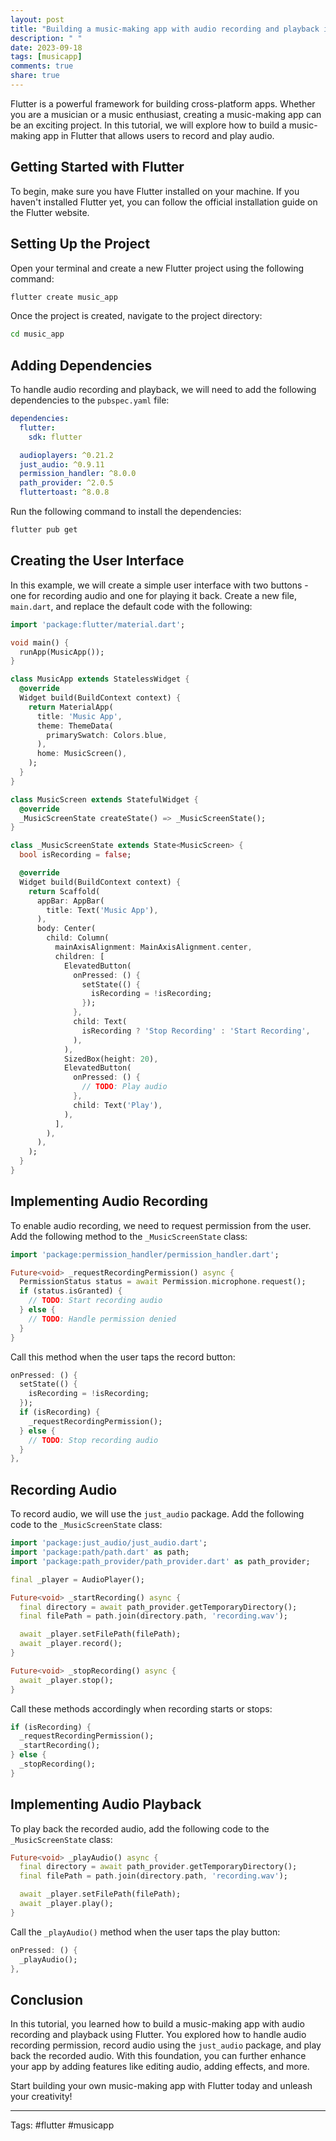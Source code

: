 ```yaml
---
layout: post
title: "Building a music-making app with audio recording and playback in Flutter"
description: " "
date: 2023-09-18
tags: [musicapp]
comments: true
share: true
---
```


Flutter is a powerful framework for building cross-platform apps. Whether you are a musician or a music enthusiast, creating a music-making app can be an exciting project. In this tutorial, we will explore how to build a music-making app in Flutter that allows users to record and play audio.

## Getting Started with Flutter

To begin, make sure you have Flutter installed on your machine. If you haven't installed Flutter yet, you can follow the official installation guide on the Flutter website.

## Setting Up the Project

Open your terminal and create a new Flutter project using the following command:

```sh
flutter create music_app
```

Once the project is created, navigate to the project directory:

```sh
cd music_app
```

## Adding Dependencies

To handle audio recording and playback, we will need to add the following dependencies to the `pubspec.yaml` file:

```yaml
dependencies:
  flutter:
    sdk: flutter

  audioplayers: ^0.21.2
  just_audio: ^0.9.11
  permission_handler: ^8.0.0 
  path_provider: ^2.0.5
  fluttertoast: ^8.0.8
```

Run the following command to install the dependencies:

```sh
flutter pub get
```

## Creating the User Interface

In this example, we will create a simple user interface with two buttons - one for recording audio and one for playing it back. Create a new file, `main.dart`, and replace the default code with the following:

```dart
import 'package:flutter/material.dart';

void main() {
  runApp(MusicApp());
}

class MusicApp extends StatelessWidget {
  @override
  Widget build(BuildContext context) {
    return MaterialApp(
      title: 'Music App',
      theme: ThemeData(
        primarySwatch: Colors.blue,
      ),
      home: MusicScreen(),
    );
  }
}

class MusicScreen extends StatefulWidget {
  @override
  _MusicScreenState createState() => _MusicScreenState();
}

class _MusicScreenState extends State<MusicScreen> {
  bool isRecording = false;

  @override
  Widget build(BuildContext context) {
    return Scaffold(
      appBar: AppBar(
        title: Text('Music App'),
      ),
      body: Center(
        child: Column(
          mainAxisAlignment: MainAxisAlignment.center,
          children: [
            ElevatedButton(
              onPressed: () {
                setState(() {
                  isRecording = !isRecording;
                });
              },
              child: Text(
                isRecording ? 'Stop Recording' : 'Start Recording',
              ),
            ),
            SizedBox(height: 20),
            ElevatedButton(
              onPressed: () {
                // TODO: Play audio
              },
              child: Text('Play'),
            ),
          ],
        ),
      ),
    );
  }
}
```

## Implementing Audio Recording

To enable audio recording, we need to request permission from the user. Add the following method to the `_MusicScreenState` class:

```dart
import 'package:permission_handler/permission_handler.dart';

Future<void> _requestRecordingPermission() async {
  PermissionStatus status = await Permission.microphone.request();
  if (status.isGranted) {
    // TODO: Start recording audio
  } else {
    // TODO: Handle permission denied
  }
}
```

Call this method when the user taps the record button:

```dart
onPressed: () {
  setState(() {
    isRecording = !isRecording;
  });
  if (isRecording) {
    _requestRecordingPermission();
  } else {
    // TODO: Stop recording audio
  }
},
```

## Recording Audio
 
To record audio, we will use the `just_audio` package. Add the following code to the `_MusicScreenState` class:

```dart
import 'package:just_audio/just_audio.dart';
import 'package:path/path.dart' as path;
import 'package:path_provider/path_provider.dart' as path_provider;

final _player = AudioPlayer();

Future<void> _startRecording() async {
  final directory = await path_provider.getTemporaryDirectory();
  final filePath = path.join(directory.path, 'recording.wav');

  await _player.setFilePath(filePath);
  await _player.record();
}

Future<void> _stopRecording() async {
  await _player.stop();
}
```

Call these methods accordingly when recording starts or stops:

```dart
if (isRecording) {
  _requestRecordingPermission();
  _startRecording();
} else {
  _stopRecording();
}
```

## Implementing Audio Playback

To play back the recorded audio, add the following code to the `_MusicScreenState` class:

```dart
Future<void> _playAudio() async {
  final directory = await path_provider.getTemporaryDirectory();
  final filePath = path.join(directory.path, 'recording.wav');

  await _player.setFilePath(filePath);
  await _player.play();
}

```

Call the `_playAudio()` method when the user taps the play button:

```dart
onPressed: () {
  _playAudio();
},
```

## Conclusion

In this tutorial, you learned how to build a music-making app with audio recording and playback using Flutter. You explored how to handle audio recording permission, record audio using the `just_audio` package, and play back the recorded audio. With this foundation, you can further enhance your app by adding features like editing audio, adding effects, and more.

Start building your own music-making app with Flutter today and unleash your creativity!

---
Tags: #flutter #musicapp